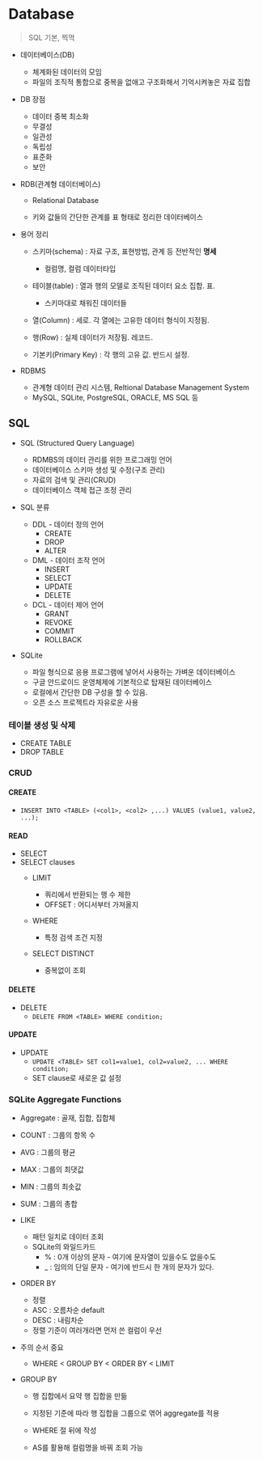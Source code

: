 # Database

> SQL 기본, 찍먹

- 데이터베이스(DB)

  - 체계화된 데이터의 모임
  - 파일의 조직적 통합으로 중복을 없애고 구조화해서 기억시켜놓은 자료 집합

- DB 장점

  - 데이터 중복 최소화
  - 무결성
  - 일관성
  - 독립성
  - 표준화
  - 보안

- RDB(관계형 데이터베이스)

  - Relational Database

  - 키와 값들의 간단한 관계를 표 형태로 정리한 데이터베이스

- 용어 정리

  - 스키마(schema) : 자료 구조, 표현방법, 관계 등 전반적인 **명세**
    - 컬럼명, 컬럼 데이터타입
  - 테이블(table) : 열과 행의 모델로 조직된 데이터 요소 집합. 표.
    - 스키마대로 채워진 데이터들

  - 열(Column) : 세로. 각 열에는 고유한 데이터 형식이 지정됨.
  - 행(Row) : 실제 데이터가 저장됨. 레코드.
  - 기본키(Primary Key) :  각 행의 고유 값. 반드시 설정.

- RDBMS

  - 관계형 데이터 관리 시스템, Reltional Database Management System
  - MySQL, SQLite, PostgreSQL, ORACLE, MS SQL 등


## SQL

- SQL (Structured Query Language)

  - RDMBS의 데이터 관리를 위한 프로그래밍 언어
  - 데이터베이스 스키마 생성 및 수정(구조 관리)
  - 자료의 검색 및 관리(CRUD)
  - 데이터베이스 객체 접근 조정 관리

- SQL 분류

  - DDL - 데이터 정의 언어
    - CREATE
    - DROP
    - ALTER
  - DML - 데이터 조작 언어
    - INSERT
    - SELECT
    - UPDATE
    - DELETE
  - DCL - 데이터 제어 언어
    - GRANT
    - REVOKE
    - COMMIT
    - ROLLBACK


- SQLite
  - 파일 형식으로 응용 프로그램에 넣어서 사용하는 가벼운 데이터베이스
  - 구글 안드로이드 운영체제에 기본적으로 탑재된 데이터베이스
  - 로컬에서 간단한 DB 구성을 할 수 있음.
  - 오픈 소스 프로젝트라 자유로운 사용

### 테이블 생성 및 삭제

- CREATE TABLE
- DROP TABLE

### CRUD

#### CREATE

- `INSERT INTO <TABLE> (<col1>, <col2> ,...) VALUES (value1, value2, ...);`



#### READ

- SELECT
- SELECT clauses
  - LIMIT
    - 쿼리에서 반환되는 행 수 제한
    - OFFSET : 어디서부터 가져올지
  - WHERE

    - 특정 검색 조건 지정
  - SELECT DISTINCT

    - 중복없이 조회

#### DELETE

- DELETE
  - `DELETE FROM <TABLE> WHERE condition;`

#### UPDATE

- UPDATE
  - `UPDATE <TABLE> SET col1=value1, col2=value2, ... WHERE condition;`
  - SET clause로 새로운 값 설정



### SQLite Aggregate Functions

- Aggregate : 골재, 집합, 집합체
- COUNT : 그룹의 항목 수
- AVG : 그룹의 평균
- MAX : 그룹의 최댓값
- MIN : 그룹의 최솟값
- SUM : 그룹의 총합

- LIKE
  - 패턴 일치로 데이터 조회
  - SQLite의 와일드카드
    - % : 0개 이상의 문자 - 여기에 문자열이 있을수도 없을수도
    - _ : 임의의 단일 문자 - 여기에 반드시 한 개의 문자가 있다.

- ORDER BY
  - 정렬
  - ASC : 오름차순 default
  - DESC : 내림차순
  - 정렬 기준이 여러개라면 먼저 쓴 컬럼이 우선

- 주의 순서 중요

  - WHERE < GROUP BY < ORDER BY < LIMIT

- GROUP BY

  - 행 집합에서 요약 행 집합을 만듦
  - 지정된 기준에 따라 행 집합을 그룹으로 엮어 aggregate를 적용
  - WHERE 절 뒤에 작성

  - AS를 활용해 컬럼명을 바꿔 조회 가능